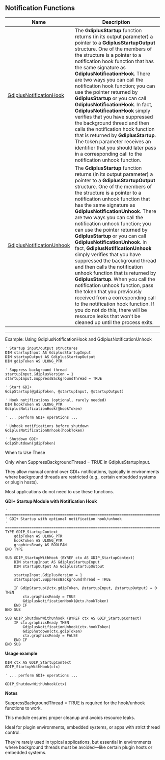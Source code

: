 ## Notification Functions

| Name       | Description |
| ---------- | ----------- |
| [GdiplusNotificationHook](#gdiplusnotificationhook) | The **GdiplusStartup** function returns (in its output parameter) a pointer to a **GdiplusStartupOutput** structure. One of the members of the structure is a pointer to a notification hook function that has the same signature as **GdiplusNotificationHook**. There are two ways you can call the notification hook function; you can use the pointer returned by **GdiplusStartup** or you can call **GdiplusNotificationHook**. In fact, **GdiplusNotificationHook** simply verifies that you have suppressed the background thread and then calls the notification hook function that is returned by **GdiplusStartup**. The token parameter receives an identifier that you should later pass in a corresponding call to the notification unhook function. |
| [GdiplusNotificationUnhook](#gdiplusnotificationunhook) | The **GdiplusStartup** function returns (in its output parameter) a pointer to a **GdiplusStartupOutput** structure. One of the members of the structure is a pointer to a notification unhook function that has the same signature as **GdiplusNotificationUnhook**. There are two ways you can call the notification unhook function; you can use the pointer returned by **GdiplusStartup** or you can call **GdiplusNotificationUnhook**. In fact, **GdiplusNotificationUnhook** simply verifies that you have suppressed the background thread and then calls the notification unhook function that is returned by **GdiplusStartup**. When you call the notification unhook function, pass the token that you previously received from a corresponding call to the notification hook function. If you do not do this, there will be resource leaks that won't be cleaned up until the process exits. |

---

Example: Using GdiplusNotificationHook and GdiplusNotificationUnhook

```
' Startup input/output structures
DIM startupInput AS GdiplusStartupInput
DIM startupOutput AS GdiplusStartupOutput
DIM gdipToken AS ULONG_PTR

' Suppress background thread
startupInput.GdiplusVersion = 1
startupInput.SuppressBackgroundThread = TRUE

' Start GDI+
GdipStartup(@gdipToken, @startupInput, @startupOutput)

' Hook notifications (optional, rarely needed)
DIM hookToken AS ULONG_PTR
GdiplusNotificationHook(@hookToken)

' ... perform GDI+ operations ...

' Unhook notifications before shutdown
GdiplusNotificationUnhook(hookToken)

' Shutdown GDI+
GdipShutdown(gdipToken)
```

When to Use These

Only when SuppressBackgroundThread = TRUE in GdiplusStartupInput.

They allow manual control over GDI+ notifications, typically in environments where background threads are restricted (e.g., certain embedded systems or plugin hosts).

Most applications do not need to use these functions.

**GDI+ Startup Module with Notification Hook**

```
' ========================================================================================
' GDI+ Startup with optional notification hook/unhook
' ========================================================================================
TYPE GDIP_StartupContext
    gdipToken AS ULONG_PTR
    hookToken AS ULONG_PTR
    graphicsReady AS BOOLEAN
END TYPE

SUB GDIP_StartupWithHook (BYREF ctx AS GDIP_StartupContext)
    DIM startupInput AS GdiplusStartupInput
    DIM startupOutput AS GdiplusStartupOutput

    startupInput.GdiplusVersion = 1
    startupInput.SuppressBackgroundThread = TRUE

    IF GdipStartup(@ctx.gdipToken, @startupInput, @startupOutput) = 0 THEN
        ctx.graphicsReady = TRUE
        GdiplusNotificationHook(@ctx.hookToken)
    END IF
END SUB

SUB GDIP_ShutdownWithUnhook (BYREF ctx AS GDIP_StartupContext)
    IF ctx.graphicsReady THEN
        GdiplusNotificationUnhook(ctx.hookToken)
        GdipShutdown(ctx.gdipToken)
        ctx.graphicsReady = FALSE
    END IF
END SUB
```

**Usage example**

```
DIM ctx AS GDIP_StartupContext
GDIP_StartupWithHook(ctx)

' ... perform GDI+ operations ...

GDIP_ShutdownWithUnhook(ctx)
```

**Notes**

SuppressBackgroundThread = TRUE is required for the hook/unhook functions to work.

This module ensures proper cleanup and avoids resource leaks.

Ideal for plugin environments, embedded systems, or apps with strict thread control.

They’re rarely used in typical applications, but essential in environments where background threads must be avoided—like certain plugin hosts or embedded systems.
